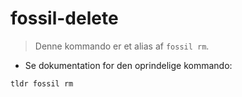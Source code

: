 # fossil-delete

> Denne kommando er et alias af `fossil rm`.

- Se dokumentation for den oprindelige kommando:

`tldr fossil rm`
